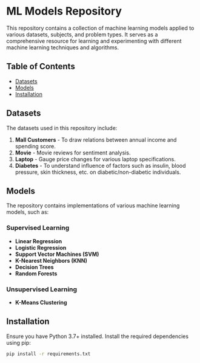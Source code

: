 
# ML Models Repository

This repository contains a collection of machine learning models applied to various datasets, subjects, and problem types. It serves as a comprehensive resource for learning and experimenting with different machine learning techniques and algorithms.

## Table of Contents


- [Datasets](#datasets)
- [Models](#models)
- [Installation](#installation)




## Datasets

The datasets used in this repository include:

1. **Mall Customers** - To draw relations between annual income and spending score.
2. **Movie** - Movie reviews for sentiment analysis.
3. **Laptop** - Gauge price changes for various laptop specifications.
4. **Diabetes** - To understand influence of factors such as insulin, blood pressure, skin thickness, etc. on diabetic/non-diabetic individuals.

## Models

The repository contains implementations of various machine learning models, such as:

### Supervised Learning

- **Linear Regression**
- **Logistic Regression**
- **Support Vector Machines (SVM)**
- **K-Nearest Neighbors (KNN)**
- **Decision Trees**
- **Random Forests**



### Unsupervised Learning

- **K-Means Clustering**





## Installation

Ensure you have Python 3.7+ installed. Install the required dependencies using pip:

```bash
pip install -r requirements.txt

